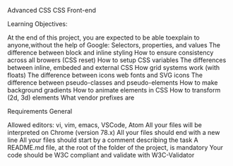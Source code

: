 Advanced CSS
CSS
Front-end

Learning Objectives:

At the end of this project, you are expected to be able toexplain to anyone,without the help of Google:
Selectors, properties, and values
The difference between block and inline styling
How to ensure consistency across all browers (CSS reset)
How to setup CSS variables
The differences between inline, embeded and external CSS
How grid systems work (with floats)
The difference between icons web fonts and SVG icons
The difference between pseudo-classes and pseudo-elements
How to make background gradients
How to animate elements in CSS
How to transform (2d, 3d) elements
What vendor prefixes are

Requirements
General

Allowed editors:
vi, vim, emacs, VSCode, Atom
All your files will be interpreted on Chrome (version 78.x)
All your files should end with a new line
All your files should start by a comment describing the task
A README.md file, at the root of the folder of the project, is mandatory
Your code should be W3C compliant and validate with W3C-Validator